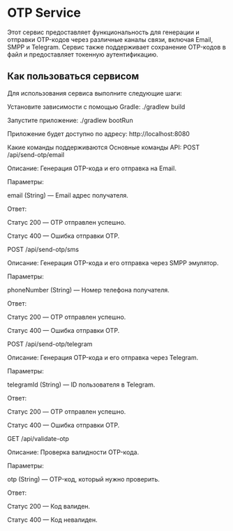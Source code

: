 # OTP Service

Этот сервис предоставляет функциональность для генерации и отправки OTP-кодов через различные каналы связи, включая Email, SMPP и Telegram. Сервис также поддерживает сохранение OTP-кодов в файл и предоставляет токенную аутентификацию.

## Как пользоваться сервисом

Для использования сервиса выполните следующие шаги:

Установите зависимости с помощью Gradle:
./gradlew build

Запустите приложение:
./gradlew bootRun

Приложение будет доступно по адресу:
http://localhost:8080

Какие команды поддерживаются
Основные команды API:
POST /api/send-otp/email

Описание: Генерация OTP-кода и его отправка на Email.

Параметры:

email (String) — Email адрес получателя.

Ответ:

Статус 200 — OTP отправлен успешно.

Статус 400 — Ошибка отправки OTP.

POST /api/send-otp/sms

Описание: Генерация OTP-кода и его отправка через SMPP эмулятор.

Параметры:

phoneNumber (String) — Номер телефона получателя.

Ответ:

Статус 200 — OTP отправлен успешно.

Статус 400 — Ошибка отправки OTP.

POST /api/send-otp/telegram

Описание: Генерация OTP-кода и его отправка через Telegram.

Параметры:

telegramId (String) — ID пользователя в Telegram.

Ответ:

Статус 200 — OTP отправлен успешно.

Статус 400 — Ошибка отправки OTP.

GET /api/validate-otp

Описание: Проверка валидности OTP-кода.

Параметры:

otp (String) — OTP-код, который нужно проверить.

Ответ:

Статус 200 — Код валиден.

Статус 400 — Код невалиден.
